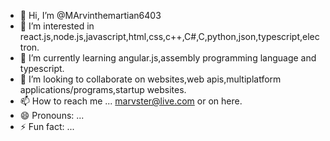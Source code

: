- 👋 Hi, I’m @MArvinthemartian6403
- 👀 I’m interested in react.js,node.js,javascript,html,css,c++,C#,C,python,json,typescript,electron.
- 🌱 I’m currently learning angular.js,assembly programming language and typescript.
- 💞️ I’m looking to collaborate on websites,web apis,multiplatform applications/programs,startup websites.
- 📫 How to reach me ... marvster@live.com or on here.
- 😄 Pronouns: ...
- ⚡ Fun fact: ...

<!---
MArvinthemartian6403/MArvinthemartian6403 is a ✨ special ✨ repository because its `README.md` (this file) appears on your GitHub profile.
You can click the Preview link to take a look at your changes.
--->
